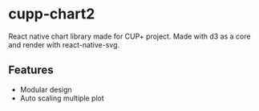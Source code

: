 # cupp-chart2
React native chart library made for CUP+ project. Made with d3 as a core and render with react-native-svg.

## Features
- Modular design
- Auto scaling multiple plot
